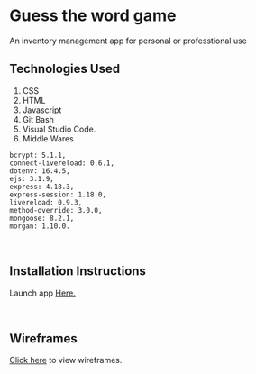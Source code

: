 # Guess the word game

An inventory management app for personal or professtional use

## Technologies Used


1. CSS 
2. HTML 
3. Javascript 
4. Git Bash 
5. Visual Studio Code.
6. Middle Wares
```
bcrypt: 5.1.1,
connect-livereload: 0.6.1,
dotenv: 16.4.5,
ejs: 3.1.9,
express: 4.18.3,
express-session: 1.18.0,
livereload: 0.9.3,
method-override: 3.0.0,
mongoose: 8.2.1,
morgan: 1.10.0.
```
<br>

## Installation Instructions 


Launch app [Here.]([https://grabberkaibutsu.github.io/Guess-the-word-game/](https://inventory-manager-2-93ea6c3f523f.herokuapp.com/sessions/new))

<br>

## Wireframes 


[Click here](https://drive.google.com/drive/folders/1ffMVhHb-L1ZBh-j0W2wY_46UHOMaQcX9?usp=drive_link) to view wireframes.

<br>
